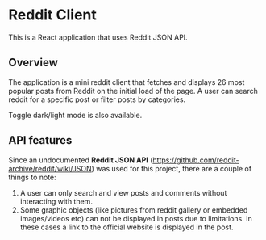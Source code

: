 # Reddit Client

This is a React application that uses Reddit JSON API.

## Overview

The application is a mini reddit client that fetches and displays 26 most popular posts from Reddit on the initial load of the page. 
A user can search reddit for a specific post or filter posts by categories.

Toggle dark/light mode is also available.

## API features

Since an undocumented **Reddit JSON API** (https://github.com/reddit-archive/reddit/wiki/JSON) was used for this project, there are a couple of things to note:
1. A user can only search and view posts and comments without interacting with them. 
2. Some graphic objects (like pictures from reddit gallery or embedded images/videos etc) can not be displayed in posts due to limitations. In these cases a link to the official website is displayed in the post.
